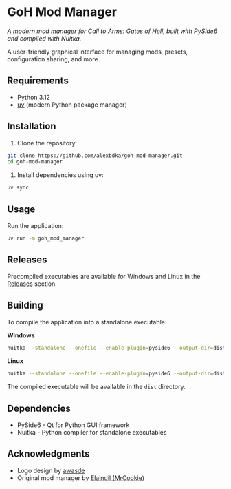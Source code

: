 # GoH Mod Manager

*A modern mod manager for Call to Arms: Gates of Hell, built with PySide6 and compiled with Nuitka.*

A user-friendly graphical interface for managing mods, presets, configuration sharing, and more.

## Requirements

- Python 3.12
- [uv](https://github.com/astral-sh/uv) (modern Python package manager)

## Installation

1. Clone the repository:

```bash
git clone https://github.com/alexbdka/goh-mod-manager.git
cd goh-mod-manager
```

1. Install dependencies using uv:

```bash
uv sync
```

## Usage

Run the application:

```bash
uv run -m goh_mod_manager
```

## Releases

Precompiled executables are available for Windows and Linux in
the [Releases](https://github.com/alexbdka/goh-mod-manager/releases) section.

## Building

To compile the application into a standalone executable:

**Windows**

```bash
nuitka --standalone --onefile --enable-plugin=pyside6 --output-dir=dist --output-filename=goh_mod_manager --nofollow-import-to=tkinter --include-data-dir=goh_mod_manager/assets=assets --windows-icon-from-ico=goh_mod_manager/assets/icons/logo.ico --windows-console-mode=disable goh_mod_manager/__main__.py
```

**Linux**

```bash
nuitka --standalone --onefile --enable-plugin=pyside6 --output-dir=dist --output-filename=goh_mod_manager --nofollow-import-to=tkinter --include-data-dir=goh_mod_manager/assets=assets goh_mod_manager/__main__.py
```

The compiled executable will be available in the `dist` directory.

## Dependencies

- PySide6 - Qt for Python GUI framework
- Nuitka - Python compiler for standalone executables

## Acknowledgments

- Logo design by [awasde](https://www.linkedin.com/in/amélie-rakowiecki-970818350)
- Original mod manager by [Elaindil (MrCookie)](https://github.com/Elaindil/ModManager)
